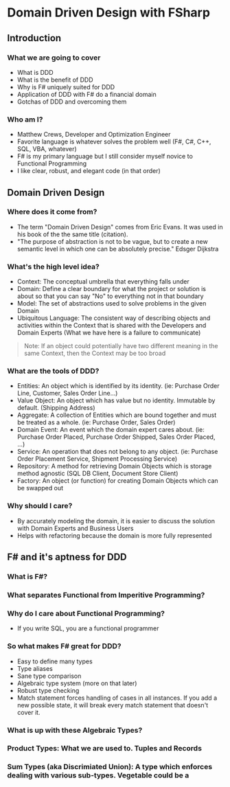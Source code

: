# Domain Driven Design with FSharp

## Introduction

### What we are going to cover

- What is DDD
- What is the benefit of DDD
- Why is F# uniquely suited for DDD
- Application of DDD with F# do a financial domain
- Gotchas of DDD and overcoming them

### Who am I?

- Matthew Crews, Developer and Optimization Engineer
- Favorite language is whatever solves the problem well (F#, C#, C++, SQL, VBA, whatever)
- F# is my primary language but I still consider myself novice to Functional Programming
- I like clear, robust, and elegant code (in that order)

## Domain Driven Design

### Where does it come from?

- The term "Domain Driven Design" comes from Eric Evans. It was used in his book of the the same title (citation).
- "The purpose of abstraction is not to be vague, but to create a new semantic level in which one can be absolutely precise." Edsger Dijkstra

### What's the high level idea?

- Context: The conceptual umbrella that everything falls under
- Domain: Define a clear boundary for what the project or solution is about so that you can say "No" to everything not in that boundary
- Model: The set of abstractions used to solve problems in the given Domain
- Ubiquitous Language: The consistent way of describing objects and activities within the Context that is shared with the Developers and Domain Experts (What we have here is a failure to communicate)

> Note: If an object could potentially have two different meaning in the same Context, then the Context may be too broad

### What are the tools of DDD?

- Entities: An object which is identified by its identity. (ie: Purchase Order Line, Customer, Sales Order Line...)
- Value Object: An object which has value but no identity. Immutable by default. (Shipping Address)
- Aggregate: A collection of Entities which are bound together and must be treated as a whole. (ie: Purchase Order, Sales Order)
- Domain Event: An event which the domain expert cares about. (ie: Purchase Order Placed, Purchase Order Shipped, Sales Order Placed, ...)
- Service: An operation that does not belong to any object. (ie: Purchase Order Placement Service, Shipment Processing Service)
- Repository: A method for retrieving Domain Objects which is storage method agnostic (SQL DB Client, Document Store Client)
- Factory: An object (or function) for creating Domain Objects which can be swapped out

### Why should I care?

- By accurately modeling the domain, it is easier to discuss the solution with Domain Experts and Business Users
- Helps with refactoring because the domain is more fully represented

## F# and it's aptness for DDD

### What is F#?

### What separates Functional from Imperitive Programming?

### Why do I care about Functional Programming?

- If you write SQL, you are a functional programmer 

### So what makes F# great for DDD?

- Easy to define many types
- Type aliases
- Sane type comparison
- Algebraic type system (more on that later)
- Robust type checking
- Match statement forces handling of cases in all instances. If you add a new possible state, it will break every match statement that doesn't cover it.

### What is up with these Algebraic Types?

### Product Types: What we are used to. Tuples and Records

### Sum Types (aka Discrimiated Union): A type which enforces dealing with various sub-types. Vegetable could be a 